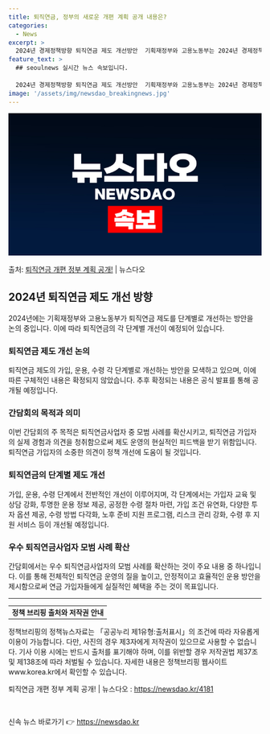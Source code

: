 ```yaml
---
title: 퇴직연금, 정부의 새로운 개편 계획 공개 내용은?
categories:
  - News
excerpt: >
  2024년 경제정책방향 퇴직연금 제도 개선방안  기획재정부와 고용노동부는 2024년 경제정책방향의 후속조치로…
feature_text: >
  ## seoulnews 실시간 뉴스 속보입니다.

  2024년 경제정책방향 퇴직연금 제도 개선방안  기획재정부와 고용노동부는 2024년 경제정책방향의 후속조치로…
image: '/assets/img/newsdao_breakingnews.jpg'
---
```


![뉴스다오 속보](/assets/img/newsdao_breakingnews.jpg)

<p>출처: <a href="https://newsdao.kr/4181" rel="dofollow">퇴직연금 개편 정부 계획 공개!</a> | 뉴스다오</p>

<h2 data-ke-size="size26">2024년 퇴직연금 제도 개선 방향</h2>
<p data-ke-size="size16">2024년에는 기획재정부와 고용노동부가 퇴직연금 제도를 단계별로 개선하는 방안을 논의 중입니다. 이에 따라 퇴직연금의 각 단계별 개선이 예정되어 있습니다.</p>

<h3>퇴직연금 제도 개선 논의</h3>
<p data-ke-size="size16">퇴직연금 제도의 가입, 운용, 수령 각 단계별로 개선하는 방안을 모색하고 있으며, 이에 따른 구체적인 내용은 확정되지 않았습니다. 추후 확정되는 내용은 공식 발표를 통해 공개될 예정입니다.</p>

<h3>간담회의 목적과 의미</h3>
<p data-ke-size="size16">이번 간담회의 주 목적은 퇴직연금사업자 중 모범 사례를 확산시키고, 퇴직연금 가입자의 실제 경험과 의견을 청취함으로써 제도 운영의 현실적인 피드백을 받기 위함입니다. 퇴직연금 가입자의 소중한 의견이 정책 개선에 도움이 될 것입니다.</p>

<h3>퇴직연금의 단계별 제도 개선</h3>
<p data-ke-size="size16">가입, 운용, 수령 단계에서 전반적인 개선이 이루어지며, 각 단계에서는 가입자 교육 및 상담 강화, 투명한 운용 정보 제공, 공정한 수령 절차 마련, 가입 조건 유연화, 다양한 투자 옵션 제공, 수령 방법 다각화, 노후 준비 지원 프로그램, 리스크 관리 강화, 수령 후 지원 서비스 등이 개선될 예정입니다.</p>

<h3>우수 퇴직연금사업자 모범 사례 확산</h3>
<p data-ke-size="size16">간담회에서는 우수 퇴직연금사업자의 모범 사례를 확산하는 것이 주요 내용 중 하나입니다. 이를 통해 전체적인 퇴직연금 운영의 질을 높이고, 안정적이고 효율적인 운용 방안을 제시함으로써 연금 가입자들에게 실질적인 혜택을 주는 것이 목표입니다.</p>

<hr>
<table>
  <tr>
    <td style="text-align: center; height: 17px;"><b>정책 브리핑 출처와 저작권 안내</b></td>
  </tr>
</table>
<p data-ke-size="size16">정책브리핑의 정책뉴스자료는 「공공누리 제1유형:출처표시」의 조건에 따라 자유롭게 이용이 가능합니다. 다만, 사진의 경우 제3자에게 저작권이 있으므로 사용할 수 없습니다. 기사 이용 시에는 반드시 출처를 표기해야 하며, 이를 위반할 경우 저작권법 제37조 및 제138조에 따라 처벌될 수 있습니다. 자세한 내용은 정책브리핑 웹사이트 www.korea.kr에서 확인할 수 있습니다.</p>
<p data-ke-size="size16">퇴직연금 개편 정부 계획 공개! | 뉴스다오 : <a href="https://newsdao.kr/4181">https://newsdao.kr/4181</a></p>
<p data-ke-size="size16">&nbsp;</p> 

신속 뉴스 바로가기 👉 <a href="https://newsdao.kr" rel="dofollow">https://newsdao.kr</a>


